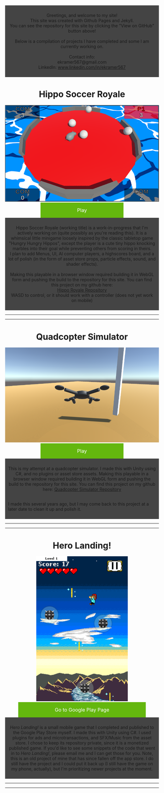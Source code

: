 <html>
    <style>
.centerAlignObject{
        text-align: center;
        }
a.button {
    background-color: #64B70E; /* Green */
    border: none;
    color: white;
    padding: 15px 120px;
    text-align: center;
    text-decoration: none;
    display: inline-block;
    font-size: 16px;
}
        
img.autoscale{
    height: auto;
    width: auto;
}
     </style>
</html>
<div style="background-color:#444444; padding:10px;">
<p align="center">
    Greetings, and welcome to my site!<br>
    This site was created with Github Pages and Jekyll.<br>
    You can see the repository for this site by clicking the "View on GitHub" button above!
    <br><br>
    Below is a compilation of projects I have completed and some I am currently working on.
    <br><br>
    Contact info:<br>
    ekramer567@gmail.com<br>
    LinkedIn: <a href="https://www.linkedin.com/in/ekramer567">www.linkedin.com/in/ekramer567</a>
    </p>
</div>

<div class ="centerAlignObject">
    <h1>Hippo Soccer Royale</h1>
    <img src="HippoSoccerRoyaleAlpha_Pic.PNG"><br>
<a href="/assets/unity/HippoRoyale_Build_I/index.html" class="button">Play</a>
</div>

<div style="background-color:#444444; padding:10px;"> 
<p align="center">
    Hippo Soccer Royale (working title) is a work-in-progress that I'm actively working on (quite possibly as you're reading this). It is a whimsical little minigame loosely inspired by the classic tabletop game "Hungry Hungry Hippos", except the player is a cute tiny hippo knocking marbles into their goal while preventing others from scoring in theirs.<br>
	I plan to add Menus, UI, AI computer players, a highscores board, and a lot of polish (in the form of asset store props, particle effects, sound, and shader effects).<br><br>
	Making this playable in a browser window required building it in WebGL form and pushing the build to the repository for this site. You can find this project on my github here:<br>
    <a href="https://github.com/EKramer567/HippoSoccerRoyale">Hippo Royale Repository</a><br>
	WASD to control, or it should work with a controller (does not yet work on mobile)
</p>
</div>

---
---

<div class ="centerAlignObject">
    <h1>Quadcopter Simulator</h1>
    <img src="QuadcopterSimPic.png"><br>
<a href="/assets/unity/Quadcoptersim/index.html" class="button">Play</a>
</div>

<div style="background-color:#444444; padding:10px;"> 
<p align="center">
    This is my attempt at a quadcopter simulator. I made this with Unity using C#, and no plugins or asset store assets. Making this playable in a browser window required building it in WebGL form and pushing the build to the repository for this site. You can find this project on my github here: 
    <a href="https://github.com/EKramer567/Quadcopter-Simulator">Quadcopter Simulator Repository</a><br><br>
                                                   
I made this several years ago, but I may come back to this project at a later date to clean it up and polish it.<br>
</p>
</div>
  
---
---

<div class ="centerAlignObject">
    <h1>Hero Landing!</h1>
    <img src="HLscreenshot.png" width="300" height="475"><br>
<a href="https://play.google.com/store/apps/details?id=com.EKramer.HeroEntranceTraining" class="button">Go to Google Play Page</a>
</div>
<div style="background-color:#444444; padding:10px;"> 
<p align="center">
<i>Hero Landing!</i> is a small mobile game that I completed and published to the Google Play Store myself. I made this with Unity using C#. I used plugins for ads and microtransactions, and SFX/Music from the asset store. I chose to keep its repository private, since it is a monetized published game. If you'd like to see some snippets of the code that went in to <i>Hero Landing!</i>, please email me and I can get those for you.
Note, this is an old project of mine that has since fallen off the app store. I do still have the project and I could put it back up (I still have the game on my phone, actually), but I'm prioritizing newer projects at the moment.
</p>
</div>
  
---
---
